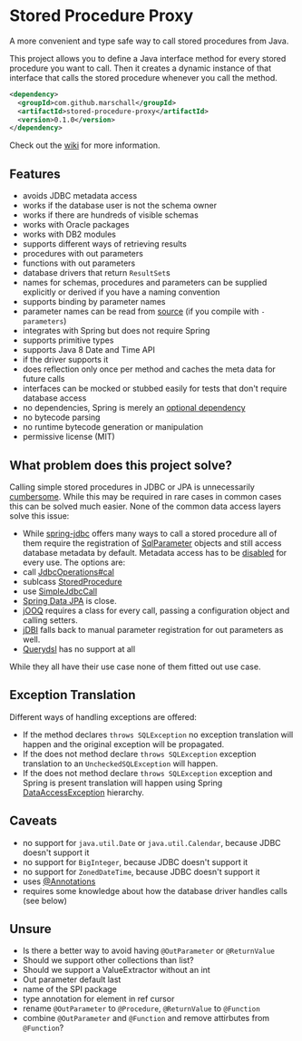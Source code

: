 Stored Procedure Proxy
======================

A more convenient and type safe way to call stored procedures from Java.

This project allows you to define a Java interface method for every stored procedure you want to call. Then it creates a dynamic instance of that interface that calls the stored procedure whenever you call the method.

```xml
<dependency>
  <groupId>com.github.marschall</groupId>
  <artifactId>stored-procedure-proxy</artifactId>
  <version>0.1.0</version>
</dependency>
```

Check out the [wiki](https://github.com/marschall/stored-procedure-proxy/wiki) for more information.

Features
--------

- avoids JDBC metadata access
 - works if the database user is not the schema owner
 - works if there are hundreds of visible schemas
- works with Oracle packages
- works with DB2 modules
- supports different ways of retrieving results
 - procedures with out parameters
 - functions with out parameters
 - database drivers that return `ResultSet`s
- names for schemas, procedures and parameters can be supplied explicitly or derived if you have a naming convention
 - supports binding by parameter names
 - parameter names can be read from [source](https://docs.oracle.com/javase/tutorial/reflect/member/methodparameterreflection.html) (if you compile with `-parameters`)
- integrates with Spring but does not require Spring
- supports primitive types
- supports Java 8 Date and Time API
 - if the driver supports it
- does reflection only once per method and caches the meta data for future calls
- interfaces can be mocked or stubbed easily for tests that don't require database access
- no dependencies, Spring is merely an [optional dependency](https://maven.apache.org/guides/introduction/introduction-to-optional-and-excludes-dependencies.html)
- no bytecode parsing
- no runtime bytecode generation or manipulation
- permissive license (MIT)

What problem does this project solve?
-------------------------------------

Calling simple stored procedures in JDBC or JPA is unnecessarily [cumbersome](https://blog.jooq.org/2016/06/08/using-stored-procedures-with-jpa-jdbc-meh-just-use-jooq/). While this may be required in rare cases in common cases this can be solved much easier. None of the common data access layers solve this issue:

- While [spring-jdbc](http://docs.spring.io/spring/docs/current/spring-framework-reference/html/jdbc.html) offers many ways to call a stored procedure all of them require the registration of [SqlParameter](https://docs.spring.io/spring/docs/current/javadoc-api/org/springframework/jdbc/core/SqlParameter.html) objects and still access database metadata by default. Metadata access has to be [disabled](https://docs.spring.io/spring/docs/current/javadoc-api/org/springframework/jdbc/core/simple/SimpleJdbcCall.html#withoutProcedureColumnMetaDataAccess--) for every use. The options are:
 - call [JdbcOperations#cal](https://docs.spring.io/spring/docs/current/javadoc-api/org/springframework/jdbc/core/JdbcOperations.html#call-org.springframework.jdbc.core.CallableStatementCreator-java.util.List-)
 - sublcass [StoredProcedure](https://docs.spring.io/spring/docs/current/javadoc-api/org/springframework/jdbc/object/StoredProcedure.html)
 - use [SimpleJdbcCall](https://docs.spring.io/spring/docs/current/javadoc-api/org/springframework/jdbc/core/simple/SimpleJdbcCall.html)
- [Spring Data JPA](https://github.com/spring-projects/spring-data-examples/tree/master/jpa/jpa21) is close.
- [jOOQ](http://www.jooq.org/doc/3.8/manual/sql-execution/stored-procedures/) requires a class for every call, passing a configuration object and calling setters.
- [jDBI](https://github.com/jdbi/jdbi/issues/135) falls back to manual parameter registration for out parameters as well.
- [Querydsl](https://github.com/querydsl/querydsl/issues/15) has no support at all

While they all have their use case none of them fitted out use case.


Exception Translation
---------------------

Different ways of handling exceptions are offered:

- If the method declares `throws SQLException` no exception translation will happen and the original exception will be propagated.
- If the does not method declare `throws SQLException` exception translation to an `UncheckedSQLException` will happen.
- If the does not method declare `throws SQLException` exception and Spring is present translation will happen using Spring [DataAccessException](http://docs.spring.io/autorepo/docs/spring/current/spring-framework-reference/html/dao.html) hierarchy.

Caveats
-------
- no support for `java.util.Date` or `java.util.Calendar`, because JDBC doesn't support it
- no support for `BigInteger`, because JDBC doesn't support it
- no support for `ZonedDateTime`, because JDBC doesn't support it
- uses [@Annotations](http://www.annotatiomania.com)
- requires some knowledge about how the database driver handles calls (see below)


Unsure
------
- Is there a better way to avoid having `@OutParameter` or `@ReturnValue`
- Should we support other collections than list?
- Should we support a ValueExtractor without an int
- Out parameter default last
- name of the SPI package
- type annotation for element in ref cursor
- rename `@OutParameter` to `@Procedure`, `@ReturnValue` to `@Function`
- combine `@OutParameter` and `@Function` and remove attirbutes from `@Function`?


